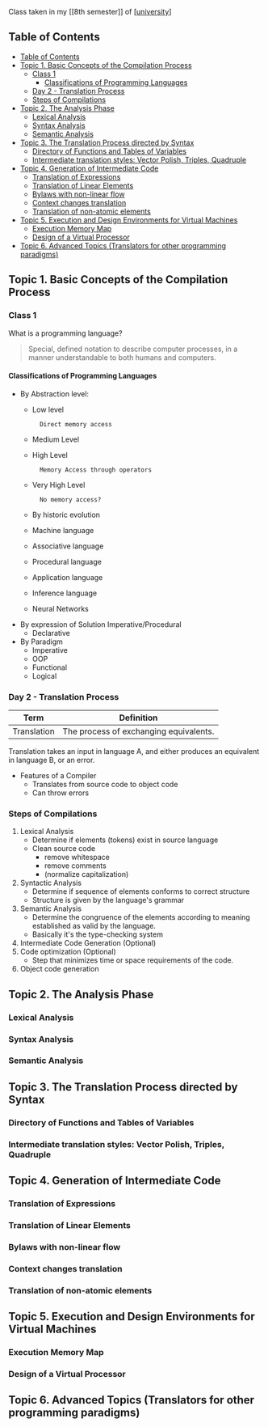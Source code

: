 ---
---

Class taken in my [[8th semester]] of [[university]]

## Table of Contents

- [Table of Contents](#table-of-contents)
- [Topic 1. Basic Concepts of the Compilation Process](#topic-1-basic-concepts-of-the-compilation-process)
    - [Class 1](#class-1)
        - [Classifications of Programming Languages](#classifications-of-programming-languages)
    - [Day 2 - Translation Process](#day-2---translation-process)
    - [Steps of Compilations](#steps-of-compilations)
- [Topic 2. The Analysis Phase](#topic-2-the-analysis-phase)
    - [Lexical Analysis](#lexical-analysis)
    - [Syntax Analysis](#syntax-analysis)
    - [Semantic Analysis](#semantic-analysis)
- [Topic 3. The Translation Process directed by Syntax](#topic-3-the-translation-process-directed-by-syntax)
    - [Directory of Functions and Tables of Variables](#directory-of-functions-and-tables-of-variables)
    - [Intermediate translation styles: Vector Polish, Triples, Quadruple](#intermediate-translation-styles-vector-polish-triples-quadruple)
- [Topic 4. Generation of Intermediate Code](#topic-4-generation-of-intermediate-code)
    - [Translation of Expressions](#translation-of-expressions)
    - [Translation of Linear Elements](#translation-of-linear-elements)
    - [Bylaws with non-linear flow](#bylaws-with-non-linear-flow)
    - [Context changes translation](#context-changes-translation)
    - [Translation of non-atomic elements](#translation-of-non-atomic-elements)
- [Topic 5. Execution and Design Environments for Virtual Machines](#topic-5-execution-and-design-environments-for-virtual-machines)
    - [Execution Memory Map](#execution-memory-map)
    - [Design of a Virtual Processor](#design-of-a-virtual-processor)
- [Topic 6. Advanced Topics (Translators for other programming paradigms)](#topic-6-advanced-topics-translators-for-other-programming-paradigms)

## Topic 1. Basic Concepts of the Compilation Process

### Class 1

What is a programming language?

> Special, defined notation to describe computer processes, in a manner understandable to both humans and computers.

#### Classifications of Programming Languages

- By Abstraction level:
    - Low level

            Direct memory access
    - Medium Level
    - High Level

            Memory Access through operators
    - Very High Level

            No memory access?
    - By historic evolution
    - Machine language
    - Associative language
    - Procedural language
    - Application language
    - Inference language
    - Neural Networks
- By expression of Solution
     Imperative/Procedural
    - Declarative
- By Paradigm
    - Imperative
    - OOP
    - Functional
    - Logical

### Day 2 - Translation Process

Term | Definition
---  | ---
Translation | The process of exchanging equivalents.

Translation takes an input in language A, and either produces an equivalent in language B, or an error.

- Features of a Compiler
    - Translates from source code to object code
    - Can throw errors

### Steps of Compilations

1. Lexical Analysis
    - Determine if elements (tokens) exist in source language
    - Clean source code
        - remove whitespace
        - remove comments
        - (normalize capitalization)
2. Syntactic Analysis
   - Determine if sequence of elements conforms to correct structure
   - Structure is given by the language's grammar
3. Semantic Analysis
   - Determine the congruence of the elements according to meaning established as valid by the language.
   - Basically it's the type-checking system
4. Intermediate Code Generation (Optional)
5. Code optimization (Optional)
   - Step that minimizes time or space requirements of the code.
6. Object code generation


## Topic 2. The Analysis Phase

### Lexical Analysis

### Syntax Analysis

### Semantic Analysis

## Topic 3. The Translation Process directed by Syntax

### Directory of Functions and Tables of Variables
    
### Intermediate translation styles: Vector Polish, Triples, Quadruple

## Topic 4. Generation of Intermediate Code

### Translation of Expressions

### Translation of Linear Elements

### Bylaws with non-linear flow

### Context changes translation

### Translation of non-atomic elements

## Topic 5. Execution and Design Environments for Virtual Machines

### Execution Memory Map

### Design of a Virtual Processor

## Topic 6. Advanced Topics (Translators for other programming paradigms)

[//begin]: # "Autogenerated link references for markdown compatibility"
[university]: ../university "University"
[//end]: # "Autogenerated link references"